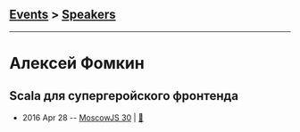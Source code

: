 ## [Events](../README.md) > [Speakers](../speakers.md)
---

# Алексей Фомкин

## Scala для супергеройского фронтенда
- 2016 Apr 28 -- [MoscowJS 30](https://www.youtube.com/watch?v=EpEMHcHoftE&index=4)  | [:notebook:](http://slides.com/alekseyfomkin/mjs30-scala-superhero#/)  
